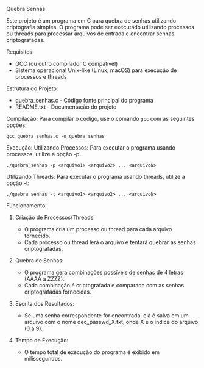 Quebra Senhas

Este projeto é um programa em C para quebra de senhas utilizando criptografia simples. O programa pode ser executado utilizando processos ou threads para processar arquivos de entrada e encontrar senhas criptografadas.

Requisitos:
- GCC (ou outro compilador C compatível)
- Sistema operacional Unix-like (Linux, macOS) para execução de processos e threads

Estrutura do Projeto:
- quebra_senhas.c - Código fonte principal do programa
- README.txt - Documentação do projeto

Compilação:
Para compilar o código, use o comando `gcc` com as seguintes opções:

    gcc quebra_senhas.c -o quebra_senhas

Execução:
Utilizando Processos:
Para executar o programa usando processos, utilize a opção -p:

    ./quebra_senhas -p <arquivo1> <arquivo2> ... <arquivoN>
    
Utilizando Threads:
Para executar o programa usando threads, utilize a opção -t:

    ./quebra_senhas -t <arquivo1> <arquivo2> ... <arquivoN>

Funcionamento:
1. Criação de Processos/Threads:
   - O programa cria um processo ou thread para cada arquivo fornecido.
   - Cada processo ou thread lerá o arquivo e tentará quebrar as senhas criptografadas.

2. Quebra de Senhas:
   - O programa gera combinações possíveis de senhas de 4 letras (AAAA a ZZZZ).
   - Cada combinação é criptografada e comparada com as senhas criptografadas fornecidas.

3. Escrita dos Resultados:
   - Se uma senha correspondente for encontrada, ela é salva em um arquivo com o nome dec_passwd_X.txt, onde X é o índice do arquivo (0 a 9).

4. Tempo de Execução:
   - O tempo total de execução do programa é exibido em milissegundos.
